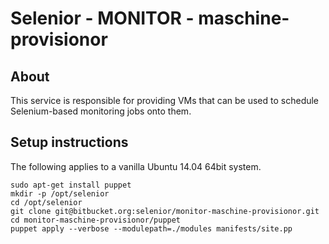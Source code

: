 # Selenior - MONITOR - maschine-provisionor

## About

This service is responsible for providing VMs that can be used to schedule
Selenium-based monitoring jobs onto them.


## Setup instructions

The following applies to a vanilla Ubuntu 14.04 64bit system.

    sudo apt-get install puppet
    mkdir -p /opt/selenior
    cd /opt/selenior
    git clone git@bitbucket.org:selenior/monitor-maschine-provisionor.git
    cd monitor-maschine-provisionor/puppet
    puppet apply --verbose --modulepath=./modules manifests/site.pp
    
